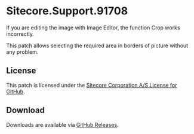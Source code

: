 # Sitecore.Support.91708
If you are editing the image with Image Editor, the function Crop works incorrectly.

This patch allows selecting the required area in borders of picture without any problem.

## License  
This patch is licensed under the [Sitecore Corporation A/S License for GitHub](https://github.com/sitecoresupport/Sitecore.Support.91708/blob/master/LICENSE).  

## Download  
Downloads are available via [GitHub Releases](https://github.com/sitecoresupport/Sitecore.Support.91708/releases).  

